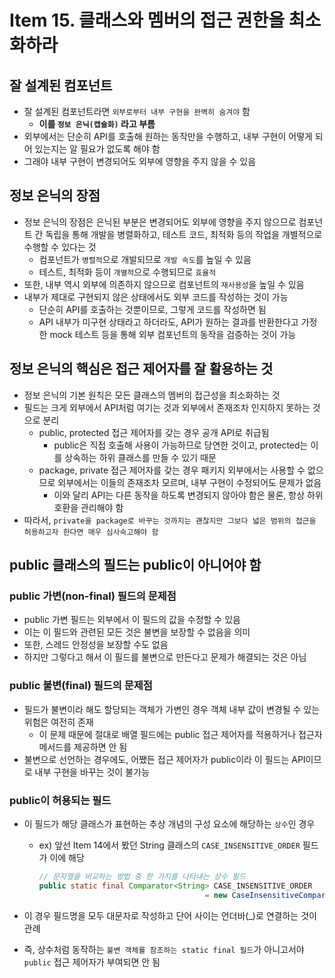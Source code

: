 # Item 15. 클래스와 멤버의 접근 권한을 최소화하라

## 잘 설계된 컴포넌트

- 잘 설계된 컴포넌트라면 `외부로부터 내부 구현을 완벽히 숨겨야` 함
    - **이를 `정보 은닉(캡슐화)` 라고 부름**
- 외부에서는 단순히 API를 호출해 원하는 동작만을 수행하고, 내부 구현이 어떻게 되어 있는지는 알 필요가 없도록 해야 함
- 그래야 내부 구현이 변경되어도 외부에 영향을 주지 않을 수 있음

## 정보 은닉의 장점

- 정보 은닉의 장점은 은닉된 부분은 변경되어도 외부에 영향을 주지 않으므로 컴포넌트 간 독립을 통해 개발을 병렬화하고, 테스트 코드, 최적화 등의 작업을 개별적으로 수행할 수 있다는 것
    - 컴포넌트가 `병렬적`으로 개발되므로 `개발 속도`를 높일 수 있음
    - 테스트, 최적화 등이 `개별적`으로 수행되므로 `효율적`
- 또한, 내부 역시 외부에 의존하지 않으므로 컴포넌트의 `재사용성`을 높일 수 있음
- 내부가 제대로 구현되지 않은 상태에서도 외부 코드를 작성하는 것이 가능
    - 단순히 API를 호출하는 것뿐이므로, 그렇게 코드를 작성하면 됨
    - API 내부가 미구현 상태라고 하더라도, API가 원하는 결과를 반환한다고 가정한 mock 테스트 등을 통해 외부 컴포넌트의 동작을 검증하는 것이 가능

## 정보 은닉의 핵심은 접근 제어자를 잘 활용하는 것

- 정보 은닉의 기본 원칙은 모든 클래스의 멤버의 접근성을 최소화하는 것
- 필드는 크게 외부에서 API처럼 여기는 것과 외부에서 존재조차 인지하지 못하는 것으로 분리
    - public, protected 접근 제어자를 갖는 경우 공개 API로 취급됨
        - public은 직접 호출해 사용이 가능하므로 당연한 것이고, protected는 이를 상속하는 하위 클래스를 만들 수 있기 때문
    - package, private 접근 제어자를 갖는 경우 패키지 외부에서는 사용할 수 없으므로 외부에서는 이들의 존재조차 모르며, 내부 구현이 수정되어도 문제가 없음
        - 이와 달리 API는 다른 동작을 하도록 변경되지 않아야 함은 물론, 항상 하위 호환을 관리해야 함
- 따라서, `private을 package로 바꾸는 것까지는 괜찮지만 그보다 넓은 범위의 접근을 허용하고자 한다면 매우 심사숙고해야 함`

## public 클래스의 필드는 public이 아니어야 함

### public 가변(non-final) 필드의 문제점

- public 가변 필드는 외부에서 이 필드의 값을 수정할 수 있음
- 이는 이 필드와 관련된 모든 것은 불변을 보장할 수 없음을 의미
- 또한, 스레드 안정성을 보장할 수도 없음
- 하지만 그렇다고 해서 이 필드를 불변으로 만든다고 문제가 해결되는 것은 아님

### public 불변(final) 필드의 문제점

- 필드가 불변이라 해도 할당되는 객체가 가변인 경우 객체 내부 값이 변경될 수 있는 위험은 여전히 존재
    - 이 문제 때문에 절대로 배열 필드에는 public 접근 제어자를 적용하거나 접근자 메서드를 제공하면 안 됨
- 불변으로 선언하는 경우에도, 어쨌든 접근 제어자가 public이라 이 필드는 API이므로 내부 구현을 바꾸는 것이 불가능

### public이 허용되는 필드

- 이 필드가 해당 클래스가 표현하는 추상 개념의 구성 요소에 해당하는 `상수`인 경우
    - ex) 앞선 Item 14에서 봤던 String 클래스의 `CASE_INSENSITIVE_ORDER` 필드가 이에 해당
        
        ```java
        // 문자열을 비교하는 방법 중 한 가지를 나타내는 상수 필드
        public static final Comparator<String> CASE_INSENSITIVE_ORDER
                                             = new CaseInsensitiveComparator();
        ```
        
- 이 경우 필드명을 모두 대문자로 작성하고 단어 사이는 언더바(_)로 연결하는 것이 관례
- 즉, 상수처럼 동작하는 `불변 객체를 참조하는 static final 필드`가 아니고서야 `public` 접근 제어자가 부여되면 안 됨
